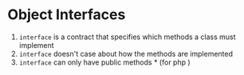 # Object Interfaces

1. `interface` is a contract that specifies which methods a class must implement
2. `interface` doesn't case about how the methods are implemented
3. `interface` can only have public methods * (for php )

